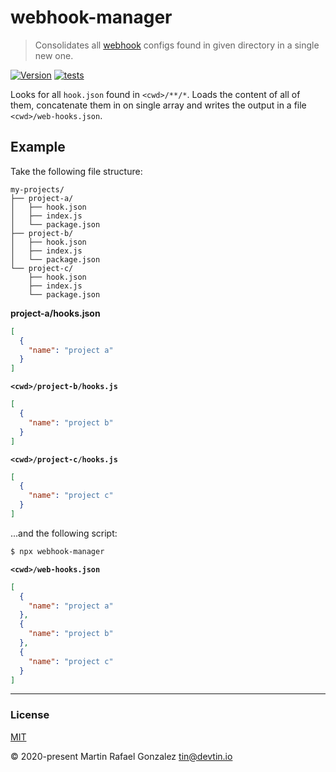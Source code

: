 # webhook-manager
> Consolidates all <a href="https://github.com/adnanh/webhook" target="_blank">webhook</a> configs found in given
> directory in a single new one.

<a href="https://www.npmjs.com/package/webhook-manager" target="_blank"><img src="https://img.shields.io/npm/v/webhook-manager.svg" alt="Version"></a>
[![tests](https://github.com/devtin/webhook-manager/workflows/test/badge.svg)](https://github.com/devtin/webhook-manager/actions)

Looks for all `hook.json` found in `<cwd>/**/*`. Loads the content of all of them, concatenate them in on single array
and writes the output in a file `<cwd>/web-hooks.json`.

## Example

Take the following file structure:

```
my-projects/
├── project-a/
│   ├── hook.json
│   ├── index.js
│   └── package.json
├── project-b/
│   ├── hook.json
│   ├── index.js
│   └── package.json
└── project-c/
    ├── hook.json
    ├── index.js
    └── package.json
```

**project-a/hooks.json**
```json
[
  {
    "name": "project a"
  }
]
```

**`<cwd>/project-b/hooks.js`**
```json
[
  {
    "name": "project b"
  }
]
```

**`<cwd>/project-c/hooks.js`**
```json
[
  {
    "name": "project c"
  }
]
```

...and the following script:

```sh
$ npx webhook-manager
```

**`<cwd>/web-hooks.json`**

```json
[
  {
    "name": "project a"
  },
  {
    "name": "project b"
  },
  {
    "name": "project c"
  }
]
```

* * *

### License

[MIT](https://opensource.org/licenses/MIT)

&copy; 2020-present Martin Rafael Gonzalez
<tin@devtin.io>
